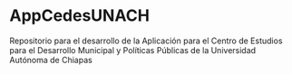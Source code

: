 # AppCedesUNACH

Repositorio para el desarrollo de la Aplicación para el Centro de Estudios para el Desarrollo Municipal y Políticas Públicas de la Universidad Autónoma de Chiapas
